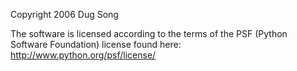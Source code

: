 Copyright 2006 Dug Song

The software is licensed according to the terms of the PSF (Python Software Foundation) license found here: http://www.python.org/psf/license/